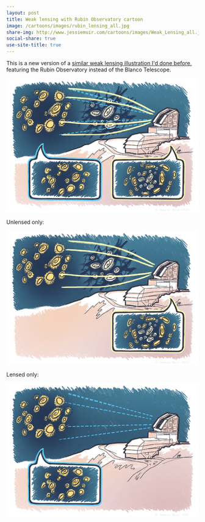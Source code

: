 ```yaml
---
layout: post
title: Weak lensing with Rubin Observatory cartoon
image: /cartoons/images/rubin_lensing_all.jpg
share-img: http://www.jessiemuir.com/cartoons/images/Weak_Lensing_all.jpg
social-share: true
use-site-title: true
---
```


This is a new version of a [similar weak lensing illustration I'd done before,](https://www.jessiemuir.com/2020-06-14-weaklensing/) featuring the Rubin Observatory instead of the Blanco Telescope.

![alt="Cartoon of weak gravitational lensing. Light from distant source galaxies gets deflected by large-scale structure between those galaxies and a telescope. Comic-style speech bubbles show pictures of the galaxies as they would appear for the telescope, with and without this deflection. When the light is deflected, the images of the background galaxies are distorted."](/cartoons/images/rubin_lensing_all.jpg)


Unlensed only:

![alt="Same as above still, but showing only the unlensed case."](/cartoons/images/rubin_lensing_lensedonly.jpg)

Lensed only:

![alt="Same as above still, but showing only the lensed case."](/cartoons/images/rubin_lensing_sourceonly.jpg)
